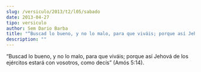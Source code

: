 ```yaml
---
slug: /versiculo/2013/t2/l05/sabado
date: 2013-04-27
tipo: versiculo
author: Sem Dario Barba
title: "“Buscad lo bueno, y no lo malo, para que viváis; porque así Jehová de los ejércitos estará con vosotros, como decís” (Amós 5:14)."
description: ""
---
```


“Buscad lo bueno, y no lo malo, para que viváis; porque así Jehová de los ejércitos estará con vosotros, como decís” (Amós 5:14).
